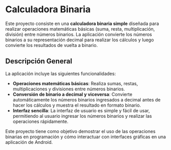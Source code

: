 # Calculadora Binaria

Este proyecto consiste en una **calculadora binaria simple** diseñada para realizar operaciones matemáticas básicas (suma, resta, multiplicación, división) entre números binarios. La aplicación convierte los números binarios a su representación decimal para realizar los cálculos y luego convierte los resultados de vuelta a binario.

## Descripción General

La aplicación incluye las siguientes funcionalidades:

- **Operaciones matemáticas básicas**: Realiza sumas, restas, multiplicaciones y divisiones entre números binarios.
- **Conversión de binario a decimal y viceversa**: Convierte automáticamente los números binarios ingresados a decimal antes de hacer los cálculos y muestra el resultado en formato binario.
- **Interfaz sencilla**: La interfaz de usuario es simple y fácil de usar, permitiendo al usuario ingresar los números binarios y realizar las operaciones rápidamente.

Este proyecto tiene como objetivo demostrar el uso de las operaciones binarias en programación y cómo interactuar con interfaces gráficas en una aplicación de Android.

